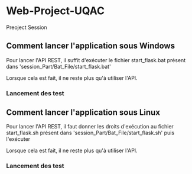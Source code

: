 # Web-Project-UQAC
Preoject Session

## Comment lancer l'application sous Windows

Pour lancer l'API REST, il suffit d'exécuter le fichier start_flask.bat présent dans 'session_Part/Bat_File/start_flask.bat'

Lorsque cela est fait, il ne reste plus qu'à utiliser l'API.

### Lancement des test


## Comment lancer l'application sous Linux

Pour lancer l'API REST, il faut donner les droits d'exécution au fichier start_flask.sh présent dans 'session_Part/Bat_File/start_flask.sh'
puis l'exécuter

Lorsque cela est fait, il ne reste plus qu'à utiliser l'API.

### Lancement des test

